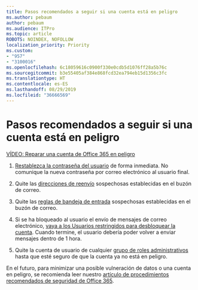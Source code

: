 ```yaml
---
title: Pasos recomendados a seguir si una cuenta está en peligro
ms.author: pebaum
author: pebaum
ms.audience: ITPro
ms.topic: article
ROBOTS: NOINDEX, NOFOLLOW
localization_priority: Priority
ms.custom:
- "957"
- "3100016"
ms.openlocfilehash: 6c18059616c0900f330e0cdb5d1076ff28a5b76c
ms.sourcegitcommit: b3e55405af384e868fcd32ea794eb15d1356c3fc
ms.translationtype: HT
ms.contentlocale: es-ES
ms.lasthandoff: 08/29/2019
ms.locfileid: "36666569"
---
```

# <a name="recommended-steps-to-take-if-an-account-is-compromised"></a>Pasos recomendados a seguir si una cuenta está en peligro

[VÍDEO: Reparar una cuenta de Office 365 en peligro](https://www.microsoft.com/videoplayer/embed/RE2jvOb?pid=ocpVideo0-innerdiv-oneplayer&amp;postJsllMsg=true&amp;maskLevel=20&amp;autoplay=true)
  
1. [Restablezca la contraseña del usuario](https://support.office.com/article/7a5d073b-7fae-4aa5-8f96-9ecd041aba9c) de forma inmediata. No comunique la nueva contraseña por correo electrónico al usuario final.

2. Quite las [direcciones de reenvío](https://support.office.com/article/ab5eb117-0f22-4fa7-a662-3a6bdb0add74) sospechosas establecidas en el buzón de correo.

3. Quite las [reglas de bandeja de entrada](https://support.office.com/article/1433E3A0-7FB0-4999-B536-50E05CB67FED) sospechosas establecidas en el buzón de correo.

4. Si se ha bloqueado al usuario el envío de mensajes de correo electrónico, [vaya a los Usuarios restringidos para desbloquear la cuenta](https://protection.office.com/?hash=/restrictedusers). Cuando termine, el usuario debería poder volver a enviar mensajes dentro de 1 hora.

5. Quite la cuenta de usuario de cualquier [grupo de roles administrativos](https://support.office.com/article/eac4d046-1afd-4f1a-85fc-8219c79e1504) hasta que esté seguro de que la cuenta ya no está en peligro.

En el futuro, para minimizar una posible vulneración de datos o una cuenta en peligro, se recomienda leer nuestro [artículo de procedimientos recomendados de seguridad de Office 365](https://support.office.com/article/9295e396-e53d-49b9-ae9b-0b5828cdedc3).
  